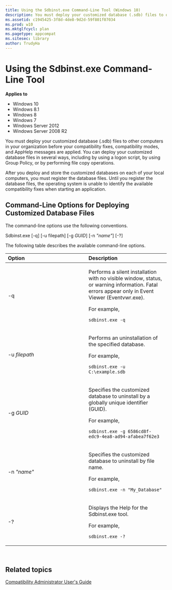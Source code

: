 ```yaml
---
title: Using the Sdbinst.exe Command-Line Tool (Windows 10)
description: You must deploy your customized database (.sdb) files to other computers in your organization before your compatibility fixes, compatibility modes, and AppHelp messages are applied.
ms.assetid: c1945425-3f8d-4de8-9d2d-59f801f07034
ms.prod: w10
ms.mktglfcycl: plan
ms.pagetype: appcompat
ms.sitesec: library
author: TrudyHa
---
```


# Using the Sdbinst.exe Command-Line Tool


**Applies to**

-   Windows 10
-   Windows 8.1
-   Windows 8
-   Windows 7
-   Windows Server 2012
-   Windows Server 2008 R2

You must deploy your customized database (.sdb) files to other computers in your organization before your compatibility fixes, compatibility modes, and AppHelp messages are applied. You can deploy your customized database files in several ways, including by using a logon script, by using Group Policy, or by performing file copy operations.

After you deploy and store the customized databases on each of your local computers, you must register the database files. Until you register the database files, the operating system is unable to identify the available compatibility fixes when starting an application.

## Command-Line Options for Deploying Customized Database Files


The command-line options use the following conventions.

Sdbinst.exe \[-q\] \[-u filepath\] \[-g *GUID*\] \[-n *"name"*\] \[-?\]

The following table describes the available command-line options.

<table>
<colgroup>
<col width="50%" />
<col width="50%" />
</colgroup>
<thead>
<tr class="header">
<th align="left">Option</th>
<th align="left">Description</th>
</tr>
</thead>
<tbody>
<tr class="odd">
<td align="left"><p>-q</p></td>
<td align="left"><p>Performs a silent installation with no visible window, status, or warning information. Fatal errors appear only in Event Viewer (Eventvwr.exe).</p>
<p>For example,</p>
<p><code>sdbinst.exe -q</code></p></td>
</tr>
<tr class="even">
<td align="left"><p>-u <em>filepath</em></p></td>
<td align="left"><p>Performs an uninstallation of the specified database.</p>
<p>For example,</p>
<p><code>sdbinst.exe -u C:\example.sdb</code></p></td>
</tr>
<tr class="odd">
<td align="left"><p>-g <em>GUID</em></p></td>
<td align="left"><p>Specifies the customized database to uninstall by a globally unique identifier (GUID).</p>
<p>For example,</p>
<p><code>sdbinst.exe -g 6586cd8f-edc9-4ea8-ad94-afabea7f62e3</code></p></td>
</tr>
<tr class="even">
<td align="left"><p>-n <em>&quot;name&quot;</em></p></td>
<td align="left"><p>Specifies the customized database to uninstall by file name.</p>
<p>For example,</p>
<p><code>sdbinst.exe -n &quot;My_Database&quot;</code></p></td>
</tr>
<tr class="odd">
<td align="left"><p>-?</p></td>
<td align="left"><p>Displays the Help for the Sdbinst.exe tool.</p>
<p>For example,</p>
<p><code>sdbinst.exe -?</code></p></td>
</tr>
</tbody>
</table>

 

## Related topics


[Compatibility Administrator User's Guide](compatibility-administrator-users-guide.md)

 

 





